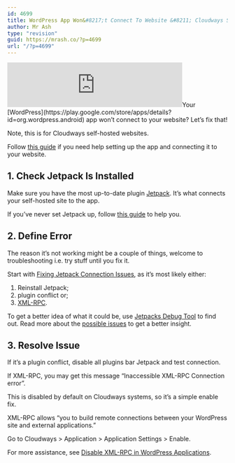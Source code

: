 ```yaml
---
id: 4699
title: WordPress App Won&#8217;t Connect To Website &#8211; Cloudways Self-hosted
author: Mr Ash
type: "revision"
guid: https://mrash.co/?p=4699
url: "/?p=4699"
---
```


<iframe frameborder="0" height="102px" loading="lazy" scrolling="no" src="https://anchor.fm/mrashleyball/embed/episodes/WordPress-App-Wont-Connect-To-Website--Cloudways-Self-Hosted-e16j80r" width="400px"></iframe>Your [WordPress](https://play.google.com/store/apps/details?id=org.wordpress.android) app won’t connect to your website? Let’s fix that!

Note, this is for Cloudways self-hosted websites.

Follow [this guide](https://apps.wordpress.com/mobile-app-support/my-sites/how-do-i-connect-my-site/) if you need help setting up the app and connecting it to your website.

## 1. Check Jetpack Is Installed

Make sure you have the most up-to-date plugin [Jetpack](https://wordpress.org/plugins/jetpack/). It’s what connects your self-hosted site to the app.

If you’ve never set Jetpack up, follow [this guide](https://www.cloudways.com/blog/wordpress-jetpack-plugin/) to help you.

## 2. Define Error

The reason it’s not working might be a couple of things, welcome to troubleshooting i.e. try stuff until you fix it.

Start with [Fixing Jetpack Connection Issues](https://jetpack.com/support/getting-started-with-jetpack/fixing-jetpack-connection-issues/), as it’s most likely either:

1. Reinstall Jetpack;
2. plugin conflict or;
3. [XML-RPC](https://apps.wordpress.com/mobile-app-support/my-sites/inaccessible-xml-rpc-connection-error/).

To get a better idea of what it could be, use [Jetpacks Debug Tool](https://jptools.wordpress.com/debug/) to find out. Read more about the [possible issues](https://apps.wordpress.com/mobile-app-support/login-signup/i-cant-connect-to-my-self-hosted-site-what-should-i-do/) to get a better insight.

## 3. Resolve Issue

If it’s a plugin conflict, disable all plugins bar Jetpack and test connection.

If XML-RPC, you may get this message “Inaccessible XML-RPC Connection error”.

This is disabled by default on Cloudways systems, so it’s a simple enable fix.

XML-RPC allows “you to build remote connections between your WordPress site and external applications.”

Go to Cloudways &gt; Application &gt; Application Settings &gt; Enable.

For more assistance, see [Disable XML-RPC in WordPress Applications](https://support.cloudways.com/en/articles/5127178-disable-xmlrpc-in-wordpress-applicationsFor).